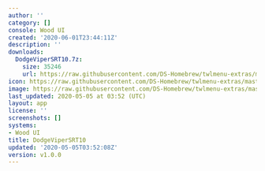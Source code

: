 ```yaml
---
author: ''
category: []
console: Wood UI
created: '2020-06-01T23:44:11Z'
description: ''
downloads:
  DodgeViperSRT10.7z:
    size: 35246
    url: https://raw.githubusercontent.com/DS-Homebrew/twlmenu-extras/master/_nds/TWiLightMenu/akmenu/themes/DodgeViperSRT10.7z
icon: https://raw.githubusercontent.com/DS-Homebrew/twlmenu-extras/master/_nds/TWiLightMenu/akmenu/themes/meta/DodgeViperSRT10/icon.png
image: https://raw.githubusercontent.com/DS-Homebrew/twlmenu-extras/master/_nds/TWiLightMenu/akmenu/themes/meta/DodgeViperSRT10/icon.png
last_updated: 2020-05-05 at 03:52 (UTC)
layout: app
license: ''
screenshots: []
systems:
- Wood UI
title: DodgeViperSRT10
updated: '2020-05-05T03:52:08Z'
version: v1.0.0
---
```

